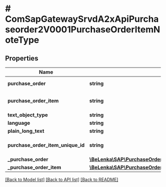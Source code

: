 # # ComSapGatewaySrvdA2xApiPurchaseorder2V0001PurchaseOrderItemNoteType

## Properties

Name | Type | Description | Notes
------------ | ------------- | ------------- | -------------
**purchase_order** | **string** | Purchase Order Number | [optional]
**purchase_order_item** | **string** | Item Number of Purchase Order | [optional]
**text_object_type** | **string** |  | [optional]
**language** | **string** |  | [optional]
**plain_long_text** | **string** |  | [optional]
**purchase_order_item_unique_id** | **string** | Concatenation of EBELN and EBELP | [optional]
**_purchase_order** | [**\BeLenka\SAP\PurchaseOrder\Model\ComSapGatewaySrvdA2xApiPurchaseorder2V0001PurchaseOrderType**](ComSapGatewaySrvdA2xApiPurchaseorder2V0001PurchaseOrderType.md) |  | [optional]
**_purchase_order_item** | [**\BeLenka\SAP\PurchaseOrder\Model\ComSapGatewaySrvdA2xApiPurchaseorder2V0001PurchaseOrderItemType**](ComSapGatewaySrvdA2xApiPurchaseorder2V0001PurchaseOrderItemType.md) |  | [optional]

[[Back to Model list]](../../README.md#models) [[Back to API list]](../../README.md#endpoints) [[Back to README]](../../README.md)

